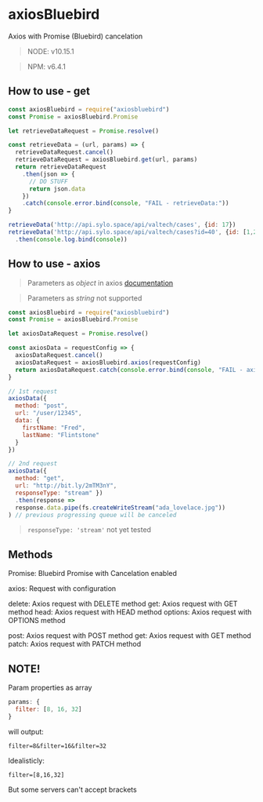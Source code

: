 # axiosBluebird

Axios with Promise (Bluebird) cancelation

> NODE: v10.15.1

> NPM: v6.4.1

## How to use - get

```js
const axiosBluebird = require("axiosbluebird")
const Promise = axiosBluebird.Promise
```

```js
let retrieveDataRequest = Promise.resolve()

const retrieveData = (url, params) => {
  retrieveDataRequest.cancel()
  retrieveDataRequest = axiosBluebird.get(url, params)
  return retrieveDataRequest
    .then(json => {
      // DO STUFF
      return json.data
    })
    .catch(console.error.bind(console, "FAIL - retrieveData:"))
}
```

```js
retrieveData('http://api.sylo.space/api/valtech/cases', {id: 17})
retrieveData('http://api.sylo.space/api/valtech/cases?id=40', {id: [1,2,3]}) // previous progressing queue will cancel
  .then(console.log.bind(console))
```

## How to use - axios

> Parameters as _object_ in axios [documentation](https://www.npmjs.com/package/axios)

> Parameters as _string_ not supported

```js
const axiosBluebird = require("axiosbluebird")
const Promise = axiosBluebird.Promise
```

```js
let axiosDataRequest = Promise.resolve()

const axiosData = requestConfig => {
  axiosDataRequest.cancel()
  axiosDataRequest = axiosBluebird.axios(requestConfig)
  return axiosDataRequest.catch(console.error.bind(console, "FAIL - axiosData:"))
}
```

```js
// 1st request
axiosData({
  method: "post",
  url: "/user/12345",
  data: {
    firstName: "Fred",
    lastName: "Flintstone"
  }
})

// 2nd request
axiosData({
  method: "get",
  url: "http://bit.ly/2mTM3nY",
  responseType: "stream" })
  .then(response =>
  response.data.pipe(fs.createWriteStream("ada_lovelace.jpg"))
) // previous progressing queue will be canceled
```

> `responseType: 'stream'` not yet tested

## Methods

Promise: Bluebird Promise with Cancelation enabled

axios: Request with configuration

delete: Axios request with DELETE method
get: Axios request with GET method
head: Axios request with HEAD method
options: Axios request with OPTIONS method

post: Axios request with POST method
get: Axios request with GET method
patch: Axios request with PATCH method

## NOTE!

Param properties as array

```js
params: {
  filter: [8, 16, 32]
}
```

will output:

```
filter=8&filter=16&filter=32
```

Idealisticly:

```
filter=[8,16,32]
```

But some servers can't accept brackets
